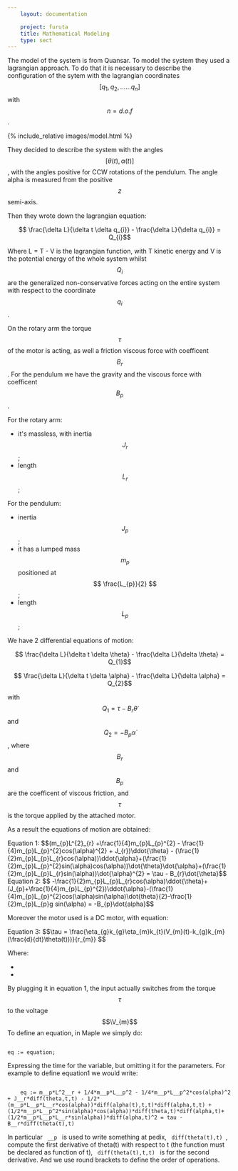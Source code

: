 ```yaml
---
    layout: documentation

    project: furuta
    title: Mathematical Modeling
    type: sect
---
```


The model of the system is from Quansar. To model the system they used a lagrangian approach. To do that it is necessary to describe the configuration of the sytem with the lagrangian coordinates $$[q_{1}, q_{2}, ...... q_{n}]$$ with $$ n = d.o.f $$.

{% include_relative images/model.html %}

They decided to describe the system with the angles $$[\theta(t) , \alpha(t)]$$, with the angles positive for CCW rotations of the pendulum. The angle alpha is measured from the positive $$z$$ semi-axis.

Then they wrote down the lagrangian equation:

$$ \frac{\delta L}{\delta t \delta q_{i}} - \frac{\delta L}{\delta q_{i}} = Q_{i}$$

Where L = T - V is the lagrangian function, with T kinetic energy and V is the potential energy of the whole system whilst $$Q_{i}$$ are the generalized non-conservative forces acting on the entire system with respect to the coordinate $$q_{i}$$.

On the rotary arm the torque $$\tau$$ of the motor is acting, as well a friction viscous force with coefficent $$B_{r}$$. For the pendulum we have the gravity and the viscous force with coefficent $$B_{p}$$.

For the rotary arm:

* it's massless, with inertia $$ J_{r} $$;
* length $$ L_{r} $$;

For the pendulum:

* inertia $$ J_{p} $$;
* it has a lumped mass $$m_{p}$$ positioned at $$ \frac{L_{p}}{2} $$;
* length $$ L_{p} $$;
 
We have 2 differential equations of motion:

$$ \frac{\delta L}{\delta t \delta \theta} - \frac{\delta L}{\delta \theta} = Q_{1}$$

$$ \frac{\delta L}{\delta t \delta \alpha} - \frac{\delta L}{\delta \alpha} = Q_{2}$$

with $$ Q_{1} = \tau - B_{r} \dot{\theta} $$ and $$Q_{2} = -B_{p}\dot{\alpha}$$, where $$B_{r}$$ and $$B_{p}$$ are the coefficent of viscous friction, and $$\tau$$ is the torque applied by the attached motor.


As a result the equations of motion are obtained:

<div style="overflow:auto;">
Equation 1:
$$(m_{p}L^{2}_{r} +\frac{1}{4}m_{p}L_{p}^{2} - \frac{1}{4}m_{p}L_{p}^{2}cos(\alpha)^{2} + J_{r})\ddot{\theta} - (\frac{1}{2}m_{p}L_{p}L_{r}cos(\alpha))\ddot{\alpha}+(\frac{1}{2}m_{p}L_{p}^{2}sin(\alpha)cos(\alpha))\dot{\theta}\dot{\alpha}+(\frac{1}{2}m_{p}L_{p}L_{r}sin(\alpha))\dot{\alpha}^{2} = \tau - B_{r}\dot{\theta}$$
</div>
<div style="overflow:auto;">
Equation 2:
$$ -\frac{1}{2}m_{p}L_{p}L_{r}cos(\alpha)\ddot{\theta}+(J_{p}+\frac{1}{4}m_{p}L_{p}^{2})\ddot{\alpha}-(\frac{1}{4}m_{p}L_{p}^{2}cos(\alpha)sin(\alpha)\dot{theta}{2}-\frac{1}{2}m_{p}L_{p}g sin(\alpha) = -B_{p}\dot{alpha}$$
</div>

Moreover the motor used is a DC motor, with equation:

<div style="overflow:auto;">
Equation 3:
$$\tau = \frac{\eta_{g}k_{g}\eta_{m}k_{t}(V_{m}(t)-k_{g}k_{m}(\frac{d}{dt}\theta(t)))}{r_{m}} $$
</div>

Where:

* 
* 


By plugging it in equation 1, the input actually switches from the torque $$\tau$$ to the voltage $$\V_{m}$$
To define an equation, in Maple we simply do:

<code>
eq := equation;
</code>

Expressing the time for the variable, but omitting it for the parameters. For example to define equation1 we would write:

<code>
    eq := m__p*L^2__r + 1/4*m__p*L__p^2 - 1/4*m__p*L__p^2*cos(alpha)^2 + J__r*diff(theta,t,t) - 1/2*(m__p*L__p*L__r*cos(alpha))*diff(alpha(t),t,t)*diff(alpha,t,t) + (1/2*m__p*L__p^2*sin(alpha)*cos(alpha))*diff(theta,t)*diff(alpha,t)+(1/2*m__p*L__p*L__r*sin(alpha))*diff(alpha,t)^2 = tau - B__r*diff(theta(t),t)
</code>

In particular <code> __p </code> is used to write something at pedix, <code> diff(theta(t),t) </code>, compute the first derivative of theta(t) with respect to t (the function must be declared as function of t), <code> diff(theta(t),t,t) </code> is for the second derivative. And we use round brackets to define the order of operations. 







